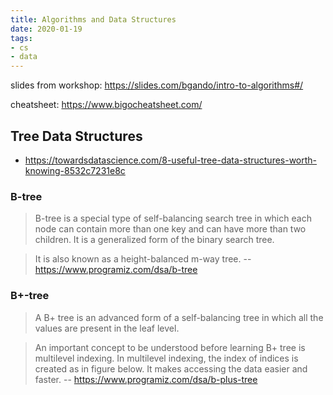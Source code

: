 ```yaml
---
title: Algorithms and Data Structures
date: 2020-01-19
tags: 
- cs
- data
---
```


slides from workshop: <https://slides.com/bgando/intro-to-algorithms#/>

cheatsheet: <https://www.bigocheatsheet.com/>

## Tree Data Structures

- <https://towardsdatascience.com/8-useful-tree-data-structures-worth-knowing-8532c7231e8c>

### B-tree

> B-tree is a special type of self-balancing search tree in which each node can contain more than one key and can have more than two children. It is a generalized form of the binary search tree.

> It is also known as a height-balanced m-way tree.
-- <https://www.programiz.com/dsa/b-tree>

### B+-tree

>A B+ tree is an advanced form of a self-balancing tree in which all the values are present in the leaf level.

> An important concept to be understood before learning B+ tree is multilevel indexing. In multilevel indexing, the index of indices is created as in figure below. It makes accessing the data easier and faster.
-- <https://www.programiz.com/dsa/b-plus-tree>

